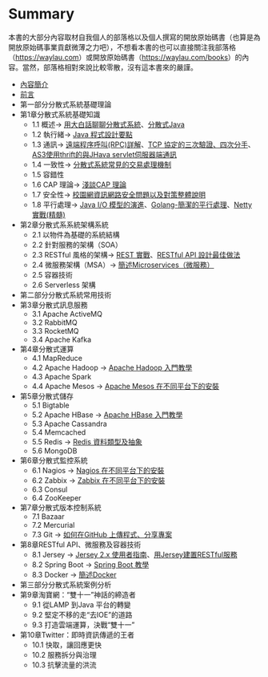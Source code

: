 ﻿# Summary

本書的大部分內容取材自我個人的部落格以及個人撰寫的開放原始碼書（也算是為開放原始碼事業貢獻微薄之力吧），不想看本書的也可以直接關注我部落格（<https://waylau.com>）或開放原始碼書（<https://waylau.com/books>）的內容。當然，部落格相對來說比較零散，沒有這本書來的嚴謹。

* [內容簡介](docs/Introduction.md)
* [前言](docs/Preface.md)
* 第一部分分散式系統基礎理論
* 第1章分散式系統基礎知識
	* 1.1 概述-> [用大白話聊聊分散式系統](https://waylau.com/talk-about-distributed-system/)、[分散式Java](https://github.com/waylau/distributed-java)
	* 1.2 執行緒-> [Java 程式設計要點](https://github.com/waylau/essential-java)
	* 1.3 通訊-> [遠端程序呼叫(RPC)詳解](https://waylau.com/remote-procedure-calls/)、[TCP 協定的三次驗證、四次分手](https://waylau.com/tcp-connect-and-close/)、[AS3使用thrift的與JHava servlet伺服器端通訊](https://waylau.com/as3-using-thrift-and-java-servlet-server-side-communication/)
	* 1.4 一致性-> [分散式系統常見的交易處理機制](https://waylau.com/distributed-system-transaction/)
	* 1.5 容錯性
	* 1.6 CAP 理論-> [淺談CAP 理論](https://waylau.com/cap-theorem/)
	* 1.7 安全性->  [校園網資訊網路安全問題以及對策整體說明](https://waylau.com/campus-network-security-problems-and-countermeasures/)
	* 1.8 平行處理-> [Java I/O 模型的演進](https://waylau.com/java-io-model-evolution/)、[Golang-簡潔的平行處理](https://waylau.com/golang-clear-concurreny/)、[Netty 實戰(精髓)](http://waylau.com/essential-netty-in-action)
* 第2章分散式系系統架構系統
	* 2.1 以物件為基礎的系統結構
	* 2.2 針對服務的架構（SOA）
	* 2.3 RESTful 風格的架構-> [REST 實戰](https://github.com/waylau/rest-in-action)、[RESTful API 設計最佳做法](https://waylau.com/best-practices-for-better-restful-api/)
	* 2.4 微服務架構（MSA）-> [簡述Microservices（微服務）](https://waylau.com/ahout-microservices/)
	* 2.5 容器技術
	* 2.6 Serverless 架構
* 第二部分分散式系統常用技術
* 第3章分散式訊息服務
	* 3.1 Apache ActiveMQ
	* 3.2 RabbitMQ
	* 3.3 RocketMQ
	* 3.4 Apache Kafka
* 第4章分散式運算
	* 4.1 MapReduce
	* 4.2 Apache Hadoop  -> [Apache Hadoop 入門教學](https://waylau.com/about-hadoop/) 
	* 4.3 Apache Spark
	* 4.4 Apache Mesos  -> [Apache Mesos 在不同平台下的安裝](https://waylau.com/mesos-installation/)
* 第5章分散式儲存
	* 5.1 Bigtable
	* 5.2 Apache HBase -> [Apache HBase 入門教學](https://waylau.com/about-hbase/)
	* 5.3 Apache Cassandra
	* 5.4 Memcached
	* 5.5 Redis  -> [Redis 資料類型及抽象](https://waylau.com/redis-data-type/)
	* 5.6 MongoDB
* 第6章分散式監控系統
	* 6.1 Nagios	-> [Nagios 在不同平台下的安裝](https://waylau.com/nagios-installation/)
	* 6.2 Zabbix	-> [Zabbix 在不同平台下的安裝](https://waylau.com/zabbix-installation/)
	* 6.3 Consul
	* 6.4 ZooKeeper
* 第7章分散式版本控制系統
	* 7.1 Bazaar
	* 7.2 Mercurial
	* 7.3 Git	-> [如何在GitHub 上傳程式、分享專案](https://waylau.com/share-how-to-upload-code-github-project/)
* 第8章RESTful API、微服務及容器技術
	* 8.1 Jersey    ->  [Jersey 2.x 使用者指南](https://github.com/waylau/Jersey-2.x-User-Guide)、[用Jersey建置RESTful服務](http://blog.csdn.net/column/details/jersey-rest.html)
	* 8.2 Spring Boot  -> [Spring Boot 教學](https://github.com/waylau/spring-boot-tutorial)
	* 8.3 Docker  -> [簡述Docker](https://waylau.com/ahout-docker/)
* 第三部分分散式系統案例分析
* 第9章淘寶網：“雙十一”神話的締造者
	* 9.1 從LAMP 到Java 平台的轉變
	* 9.2 堅定不移的走“去IOE”的道路
	* 9.3 打造雲端運算，決戰“雙十一”
* 第10章Twitter：即時資訊傳遞的王者
	* 10.1 快取，讓回應更快
	* 10.2 服務拆分與治理
	* 10.3 抗擊流量的洪流
